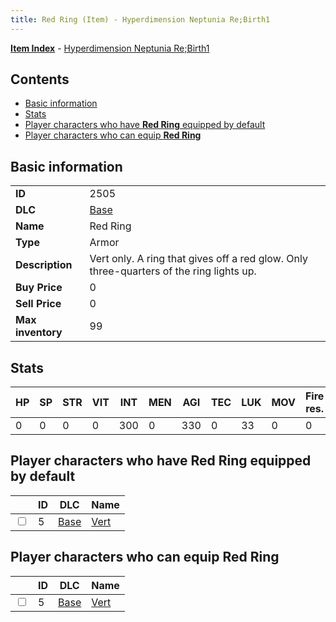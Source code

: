 ```yaml
---
title: Red Ring (Item) - Hyperdimension Neptunia Re;Birth1
---
```


[**Item Index**](/neptunia/rb1/item/index.html) - [Hyperdimension Neptunia Re;Birth1](/neptunia/rb1)

## Contents

- [Basic information](#basic-information)
- [Stats](#stats)
- [Player characters who have **Red Ring** equipped by default](#player-characters-who-have-red-ring-equipped-by-default)
- [Player characters who can equip **Red Ring**](#player-characters-who-can-equip-red-ring)
## Basic information

|   |   |
| -- | -- |
| **ID** | 2505 |
| **DLC** | [Base](/neptunia/rb1/dlc/1-base.html) |
| **Name** | Red Ring |
| **Type** | Armor |
| **Description** | Vert only. A ring that gives off a red glow. Only three-quarters of the ring lights up. |
| **Buy Price** | 0 |
| **Sell Price** | 0 |
| **Max inventory** | 99 |


## Stats

| HP | SP | STR | VIT | INT | MEN | AGI | TEC | LUK | MOV | Fire res. | Ice res. | Wind res. | Lightning res. |
| -- | -- | --- | --- | --- | --- | --- | --- | --- | --- | --------- | -------- | --------- | -------------- |
| 0 | 0 | 0 | 0 | 300 | 0 | 330 | 0 | 33 | 0 | 0 | 0 | 0 | 0 |


## Player characters who have **Red Ring** equipped by default

|    | ID | DLC | Name |
| -- | -- | --- | ---- |
| <input type="checkbox" id="rb1-player-1-5" class="trackbox" /> | 5 | [Base](/neptunia/rb1/dlc/1-base.html) | [Vert](/neptunia/rb1/player/1-5-vert.html) |


## Player characters who can equip **Red Ring**

|    | ID | DLC | Name |
| -- | -- | --- | ---- |
| <input type="checkbox" id="rb1-player-1-5" class="trackbox" /> | 5 | [Base](/neptunia/rb1/dlc/1-base.html) | [Vert](/neptunia/rb1/player/1-5-vert.html) |
